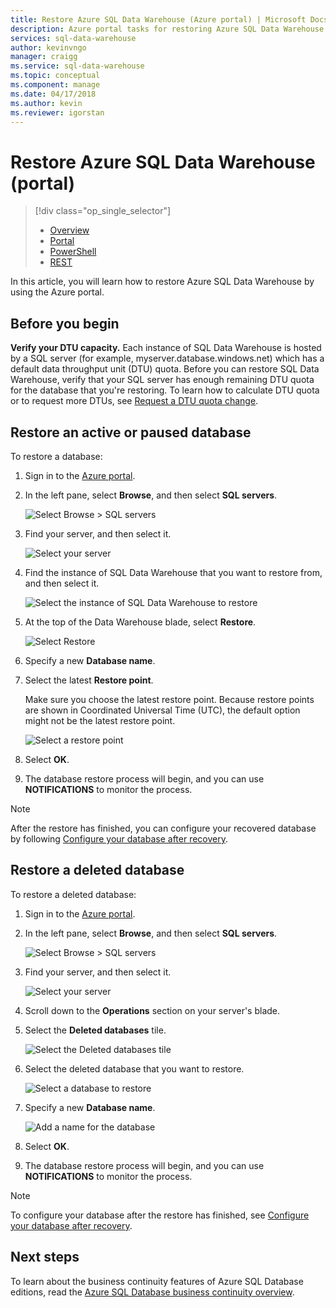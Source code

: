 ```yaml
---
title: Restore Azure SQL Data Warehouse (Azure portal) | Microsoft Docs
description: Azure portal tasks for restoring Azure SQL Data Warehouse.
services: sql-data-warehouse
author: kevinvngo
manager: craigg
ms.service: sql-data-warehouse
ms.topic: conceptual
ms.component: manage
ms.date: 04/17/2018
ms.author: kevin
ms.reviewer: igorstan
---
```


# Restore Azure SQL Data Warehouse (portal)
> [!div class="op_single_selector"]
> * [Overview][Overview]
> * [Portal][Portal]
> * [PowerShell][PowerShell]
> * [REST][REST]
>
>
In this article, you will learn how to restore Azure SQL Data Warehouse by using the Azure portal.

## Before you begin
**Verify your DTU capacity.** Each instance of SQL Data Warehouse is hosted by a SQL server (for example, myserver.database.windows.net) which has a default data throughput unit (DTU) quota. Before you can restore SQL Data Warehouse, verify that your SQL server has enough remaining DTU quota for the database that you're restoring. To learn how to calculate DTU quota or to request more DTUs, see [Request a DTU quota change][Request a DTU quota change].

## Restore an active or paused database
To restore a database:

1. Sign in to the [Azure portal][Azure portal].
2. In the left pane, select **Browse**, and then select **SQL servers**.

    ![Select Browse > SQL servers](./media/sql-data-warehouse-restore-database-portal/01-browse-for-sql-server.png)
3. Find your server, and then select it.

    ![Select your server](./media/sql-data-warehouse-restore-database-portal/01-select-server.png)
4. Find the instance of SQL Data Warehouse that you want to restore from, and then select it.

    ![Select the instance of SQL Data Warehouse to restore](./media/sql-data-warehouse-restore-database-portal/01-select-active-dw.png)
5. At the top of the Data Warehouse blade, select **Restore**.

    ![Select Restore](./media/sql-data-warehouse-restore-database-portal/01-select-restore-from-active.png)
6. Specify a new **Database name**.
7. Select the latest **Restore point**.

   Make sure you choose the latest restore point. Because restore points are shown in Coordinated Universal Time (UTC), the default option might not be the latest restore point.

      ![Select a restore point](./media/sql-data-warehouse-restore-database-portal/01-restore-blade-from-active.png)
8. Select **OK**.
9. The database restore process will begin, and you can use **NOTIFICATIONS** to monitor the process.

> [!NOTE]
> After the restore has finished, you can configure your recovered database by following [Configure your database after recovery][Configure your database after recovery].
>
>

## Restore a deleted database
To restore a deleted database:

1. Sign in to the [Azure portal][Azure portal].
2. In the left pane, select **Browse**, and then select **SQL servers**.

    ![Select Browse > SQL servers](./media/sql-data-warehouse-restore-database-portal/01-browse-for-sql-server.png)
3. Find your server, and then select it.

    ![Select your server](./media/sql-data-warehouse-restore-database-portal/02-select-server.png)
4. Scroll down to the **Operations** section on your server's blade.
5. Select the **Deleted databases** tile.

    ![Select the Deleted databases tile](./media/sql-data-warehouse-restore-database-portal/02-select-deleted-dws.png)
6. Select the deleted database that you want to restore.

    ![Select a database to restore](./media/sql-data-warehouse-restore-database-portal/02-select-deleted-dw.png)
7. Specify a new **Database name**.

    ![Add a name for the database](./media/sql-data-warehouse-restore-database-portal/02-restore-blade-from-deleted.png)
8. Select **OK**.
9. The database restore process will begin, and you can use **NOTIFICATIONS** to monitor the process.

> [!NOTE]
> To configure your database after the restore has finished, see [Configure your database after recovery][Configure your database after recovery].
>
>

## Next steps
To learn about the business continuity features of Azure SQL Database editions, read the [Azure SQL Database business continuity overview][Azure SQL Database business continuity overview].

<!--Image references-->

<!--Article references-->
[Azure SQL Database business continuity overview]: ../sql-database/sql-database-business-continuity.md
[Overview]: ./sql-data-warehouse-restore-database-overview.md
[Portal]: ./sql-data-warehouse-restore-database-portal.md
[PowerShell]: ./sql-data-warehouse-restore-database-powershell.md
[REST]: ./sql-data-warehouse-restore-database-rest-api.md
[Configure your database after recovery]: ../sql-database/sql-database-disaster-recovery.md#configure-your-database-after-recovery
[Request a DTU quota change]: ./sql-data-warehouse-get-started-create-support-ticket.md

<!--MSDN references-->

<!--Blog references-->

<!--Other Web references-->
[Azure portal]: https://portal.azure.com/
